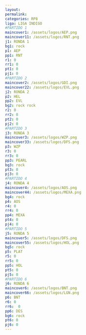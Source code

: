 ```yaml
---
layout: 
permalink: 
categories: RP8
liga: LIGA INDIGO
#PARTIDO 1
maincover1: /assets/logos/AEP.png
maincover11: /assets/logos/RNT.png
j1: RONDA 1
bg1: rock
p1: AEP
pp1: RNT
r1: 0
rr1: 0
pt1: 0
pj1: 0
#PARTIDO 2
maincover2: /assets/logos/GDI.png
maincover22: /assets/logos/EVL.png
j2: RONDA 2
p2: HEL
pp2: EVL
bg2: rock rock
r2: 0
rr2: 0
pt2: 0
pj2: 0
#PARTIDO 3
j3: RONDA 3
maincover3: /assets/logos/WZP.png
maincover33: /assets/logos/DFS.png
p3: WZP
r3: 0
rr3: 0
pp3: PEARL
bg3: rock
pt3: 0
pj3: 0
#PARTIDO 4
j4: RONDA 4
maincover4: /assets/logos/AOS.png
maincover44: /assets/logos/MEXA.png
bg4: rock 
p4: AOS
r4: 0
rr4: 0
pp4: MEXA
pt4: 0
pj4: 0
#PARTIDO 5
j5: RONDA 5
maincover5: /assets/logos/DFS.png
maincover55: /assets/logos/HOL.png
bg5: rock 
p5: PLAT
r5: 0
rr5: 0
pp5: HOL
pt5: 0
pj5: 0
#PARTIDO 6
j6: RONDA 6
maincover6: /assets/logos/BNT.png
maincover66: /assets/logos/LGN.png
p6: BNT
r6: 0
rr6:  0
pp6: DES
bg6: rock
pt6: 0
pj6: 0
---
```

